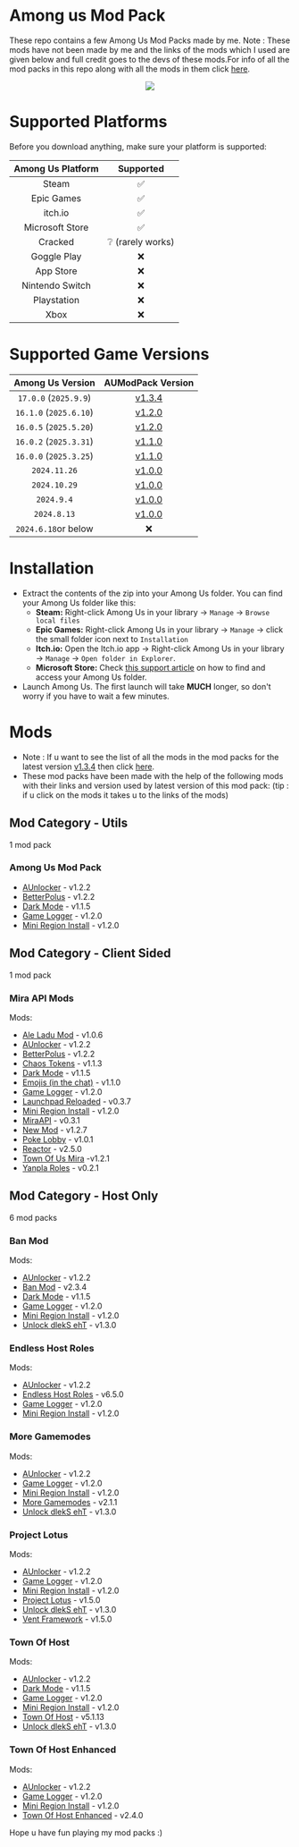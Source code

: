 # Among us Mod Pack

These repo contains a few Among Us Mod Packs made by me. Note : These mods have not been made by me and the links of the mods which I used are given below and full credit goes to the devs of these mods.For info of all the mod packs in this repo along with all the mods in them click [here](https://github.com/superidol1890/Among-Us-Mod-Pack#Mods).

<p align="center">
  <img src="./icon.png">
</p>

# Supported Platforms

Before you download anything, make sure your platform is supported:

|    Among Us Platform   |            Supported                |
|:----------------------:|:-----------------------------------:|
|    Steam               |               ✅                   |
|    Epic Games          |               ✅                   |
|    itch.io             |               ✅                   |
|    Microsoft Store     |               ✅                   |
|    Cracked             |               ❔ (rarely works)    |
|    Goggle Play         |               ❌                   |
|    App Store           |               ❌                   |
|    Nintendo Switch     |               ❌                   |
|    Playstation         |               ❌                   |
|    Xbox                |               ❌                   |

# Supported Game Versions

|    Among Us Version    |          AUModPack Version          |
|:----------------------:|:-----------------------------------:|
| `17.0.0` (`2025.9.9`)  | [v1.3.4](https://github.com/superidol1890/Among-Us-Mod-Pack/releases/tag/v1.3.4) |
| `16.1.0` (`2025.6.10`) | [v1.2.0](https://github.com/superidol1890/Among-Us-Mod-Pack/releases/tag/v1.2.0) |
| `16.0.5` (`2025.5.20`) | [v1.2.0](https://github.com/superidol1890/Among-Us-Mod-Pack/releases/tag/v1.2.0) |
| `16.0.2` (`2025.3.31`) | [v1.1.0](https://github.com/superidol1890/Among-Us-Mod-Pack/releases/tag/v1.1.0) |
| `16.0.0` (`2025.3.25`) | [v1.1.0](https://github.com/superidol1890/Among-Us-Mod-Pack/releases/tag/v1.1.0) |
|      `2024.11.26`      | [v1.0.0](https://github.com/superidol1890/Among-Us-Mod-Pack/releases/tag/v1.0.0) |
|      `2024.10.29`      | [v1.0.0](https://github.com/superidol1890/Among-Us-Mod-Pack/releases/tag/v1.0.0) |
|       `2024.9.4`       | [v1.0.0](https://github.com/superidol1890/Among-Us-Mod-Pack/releases/tag/v1.0.0) |
|      `2024.8.13`       | [v1.0.0](https://github.com/superidol1890/Among-Us-Mod-Pack/releases/tag/v1.0.0) |
| `2024.6.18`or below    | ❌ |

# Installation

- Extract the contents of the zip into your Among Us folder. You can find your Among Us folder like this:
  - **Steam:** Right-click Among Us in your library → `Manage` → `Browse local files`
  - **Epic Games:** Right-click Among Us in your library → `Manage` → click the small folder icon next to `Installation`
  - **Itch.io:** Open the Itch.io app → Right-click Among Us in your library → `Manage` → `Open folder in Explorer`.
  - **Microsoft Store:** Check [this support article](https://answers.microsoft.com/en-us/xbox/forum/all/where-can-i-find-the-gamefiles-of-a-game/5cb9a0c3-7948-4316-abc5-f27d1767b932) on how to find and access your Among Us folder.
- Launch Among Us. The first launch will take **MUCH** longer, so don't worry if you have to wait a few minutes.

# Mods

- Note : If u want to see the list of all the mods in the mod packs for the latest version [v1.3.4](https://github.com/superidol1890/Among-Us-Mod-Pack/releases/tag/v1.3.4) then click [here](https://github.com/superidol1890/Among-Us-Mod-Pack#Mods).
- These mod packs have been made with the help of the following mods with their links and version used by latest version of this mod pack: (tip : if u click on the mods it takes u to the links of the mods)

## Mod Category - Utils

1 mod pack

### Among Us Mod Pack

- [AUnlocker](https://github.com/astra1dev/AUnlocker) - v1.2.2
- [BetterPolus](https://github.com/Brybry16/BetterPolus) - v1.2.2
- [Dark Mode](https://github.com/the-real-techiee/DarkModeAU) - v1.1.5
- [Game Logger](https://github.com/whichtwix/GameLogger) - v1.2.0
- [Mini Region Install](https://github.com/miniduikboot/Mini.RegionInstall) - v1.2.0

## Mod Category - Client Sided
 
1 mod pack

### Mira API Mods 

Mods:

- [Ale Ladu Mod](https://github.com/townofus-pl/AleLuduMod) - v1.0.6
- [AUnlocker](https://github.com/astra1dev/AUnlocker) - v1.2.2
- [BetterPolus](https://github.com/Brybry16/BetterPolus) - v1.2.2
- [Chaos Tokens](https://github.com/xChipseq/ChaosTokens) - v1.1.3
- [Dark Mode](https://github.com/the-real-techiee/DarkModeAU) - v1.1.5
- [Emojis (in the chat)](https://github.com/WanderingPix/Emojis-in-the-mogus-chat) - v1.1.0
- [Game Logger](https://github.com/whichtwix/GameLogger) - v1.2.0
- [Launchpad Reloaded](https://github.com/All-Of-Us-Mods/LaunchpadReloaded) - v0.3.7
- [Mini Region Install](https://github.com/miniduikboot/Mini.RegionInstall) - v1.2.0
- [MiraAPI](https://github.com/All-Of-Us-Mods/MiraAPI) - v0.3.1
- [New Mod](https://github.com/CallOfCreator/NewMod) - v1.2.7
- [Poke Lobby](https://github.com/XtraCube/PokemongUs) - v1.0.1
- [Reactor](https://github.com/NuclearPowered/Reactor) - v2.5.0
- [Town Of Us Mira](https://github.com/AU-Avengers/TOU-Mira) -v1.2.1
- [Yanpla Roles](https://github.com/yanpla/yanplaRoles) - v0.2.1

## Mod Category - Host Only

6 mod packs 

### Ban Mod

Mods:

- [AUnlocker](https://github.com/astra1dev/AUnlocker) - v1.2.2
- [Ban Mod](https://github.com/GianniBart/BanMod) - v2.3.4
- [Dark Mode](https://github.com/the-real-techiee/DarkModeAU) - v1.1.5
- [Game Logger](https://github.com/whichtwix/GameLogger) - v1.2.0
- [Mini Region Install](https://github.com/miniduikboot/Mini.RegionInstall) - v1.2.0
- [Unlock dlekS ehT](https://github.com/Tommy-XL/Unlock-dlekS-ehT)  - v1.3.0

### Endless Host Roles

Mods:

- [AUnlocker](https://github.com/astra1dev/AUnlocker) - v1.2.2
- [Endless Host Roles](https://github.com/Gurge44/EndlessHostRoles) - v6.5.0
- [Game Logger](https://github.com/whichtwix/GameLogger) - v1.2.0
- [Mini Region Install](https://github.com/miniduikboot/Mini.RegionInstall) - v1.2.0

### More Gamemodes

Mods:

- [AUnlocker](https://github.com/astra1dev/AUnlocker) - v1.2.2
- [Game Logger](https://github.com/whichtwix/GameLogger) - v1.2.0
- [Mini Region Install](https://github.com/miniduikboot/Mini.RegionInstall) - v1.2.0
- [More Gamemodes](https://github.com/Rabek009/MoreGamemodes) - v2.1.1
- [Unlock dlekS ehT](https://github.com/Tommy-XL/Unlock-dlekS-ehT)  - v1.3.0

### Project Lotus

Mods:

- [AUnlocker](https://github.com/astra1dev/AUnlocker) - v1.2.2
- [Game Logger](https://github.com/whichtwix/GameLogger) - v1.2.0
- [Mini Region Install](https://github.com/miniduikboot/Mini.RegionInstall) - v1.2.0
- [Project Lotus](https://github.com/Lotus-AU/LotusContinued) - v1.5.0
- [Unlock dlekS ehT](https://github.com/Tommy-XL/Unlock-dlekS-ehT)  - v1.3.0
- [Vent Framework](https://github.com/Lotus-AU/VentFramework-Continued) - v1.5.0

### Town Of Host

Mods:

- [AUnlocker](https://github.com/astra1dev/AUnlocker) - v1.2.2
- [Dark Mode](https://github.com/the-real-techiee/DarkModeAU) - v1.1.5
- [Game Logger](https://github.com/whichtwix/GameLogger) - v1.2.0
- [Mini Region Install](https://github.com/miniduikboot/Mini.RegionInstall) - v1.2.0
- [Town Of Host](https://github.com/tukasa0001/TownOfHost) - v5.1.13
- [Unlock dlekS ehT](https://github.com/Tommy-XL/Unlock-dlekS-ehT)  - v1.3.0

### Town Of Host Enhanced

Mods:

- [AUnlocker](https://github.com/astra1dev/AUnlocker) - v1.2.2
- [Game Logger](https://github.com/whichtwix/GameLogger) - v1.2.0
- [Mini Region Install](https://github.com/miniduikboot/Mini.RegionInstall) - v1.2.0
- [Town Of Host Enhanced](https://github.com/EnhancedNetwork/TownofHost-Enhanced) - v2.4.0

Hope u have fun playing my mod packs :) 
